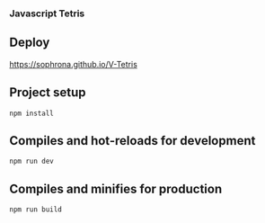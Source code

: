 ### Javascript Tetris

## Deploy

https://sophrona.github.io/V-Tetris

## Project setup
```
npm install
```

## Compiles and hot-reloads for development
```
npm run dev
```

## Compiles and minifies for production
```
npm run build
```



